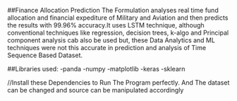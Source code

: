 ##Finance Allocation Prediction
The Formulation analyses real time fund allocation and financial expediture of Military and Aviation and then predicts the results with 99.96% accuracy.It uses LSTM technique, although conventional techniques like regression, decision trees, k-algo and Principal component analysis
cab also be used but, these Data Analytics and ML techniques were not this accurate in prediction and analysis of Time Sequence Based Dataset.

##Libraries used:
-panda
-numpy
-matplotlib
-keras
-sklearn

//Install these Dependencies to Run The Program perfectly. And The dataset can be changed and source can be manipulated accordingly
